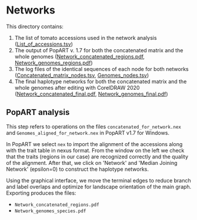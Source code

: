 Networks
===

This directory contains:

1. The list of tomato accessions used in the network analysis ([List_of_accessions.tsv](List_of_accessions.tsv))
2. The output of PopART v. 1.7 for both the concatenated matrix and the whole genomes ([Network_concatenated_regions.pdf](Network_concatenated_regions.pdf), [Network_genomes_regions.pdf](Network_genomes_regions.pdf))
3. The log files of the identical sequences of each node for both networks ([Concatenated_matrix_nodes.tsv](Concatenated_matrix_nodes.tsv), [Genomes_nodes.tsv](Genomes_nodes.tsv))
4. The final haplotype networks for both the concatenated matrix and the whole genomes after editing with CorelDRAW 2020 ([Network_concatenated_final.pdf](Network_concatenated_final.pdf), [Network_genomes_final.pdf](Network_genomes_final.pdf))

PopART analysis
-------------------

This step refers to operations on the files `concatenated_for_network.nex` and `Genomes_aligned_for_network.nex` in PopART v1.7 for Windows.

In PopART we select `nex` to import the alignment of the accessions along with the trait table in nexus format. From the window on the left we
check that the traits (regions in our case) are recognized correctly and the quality of the alignment. After that, we click on 'Network' and 
'Median Joining Network' (epsilon=0) to construct the haplotype networks.


Using the graphical interface, we move the terminal edges to reduce branch and label overlaps 
and optimize for landscape orientation of the main graph.
Exporting produces the files:

- `Network_concatenated_regions.pdf`
- `Network_genomes_species.pdf`
